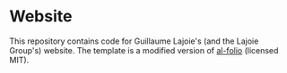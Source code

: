 # Website

This repository contains code for Guillaume Lajoie's (and the Lajoie Group's) website. The template is a modified version of [al-folio](https://github.com/alshedivat/al-folio) (licensed MIT).
